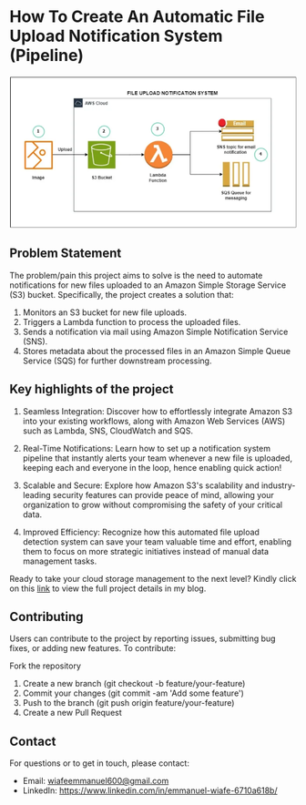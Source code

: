# How To Create An Automatic File Upload Notification System (Pipeline)

![System Architecture](https://github.com/TheWiafe/Automatic-File-Upload-Notification-System-Pipeline-/blob/main/System%20Architecture.png)

## Problem Statement

The problem/pain this project aims to solve is the need to automate notifications for new files uploaded to an Amazon Simple Storage Service (S3) bucket. Specifically, the project creates a solution that:

1. Monitors an S3 bucket for new file uploads.
2. Triggers a Lambda function to process the uploaded files.
3. Sends a notification via mail using Amazon Simple Notification Service (SNS).
4. Stores metadata about the processed files in an Amazon Simple Queue Service (SQS) for further downstream processing. 

## Key highlights of the project

1. Seamless Integration: Discover how to effortlessly integrate Amazon S3 into your existing workflows, along with Amazon Web Services (AWS) such as Lambda, SNS, CloudWatch and SQS.

2. Real-Time Notifications: Learn how to set up a notification system pipeline that instantly alerts your team whenever a new file is uploaded, keeping each and everyone in the loop, hence enabling quick action!

3. Scalable and Secure: Explore how Amazon S3's scalability and industry-leading security features can provide peace of mind, allowing your organization to grow without compromising the safety of your critical data. 

4. Improved Efficiency: Recognize how this automated file upload detection system can save your team valuable time and effort, enabling them to focus on more strategic initiatives instead of manual data management tasks.
   
Ready to take your cloud storage management to the next level? Kindly click on this [link](https://medium.com/@wiafeemmanuel600/how-to-create-an-automatic-file-upload-notification-system-pipeline-cef4033bfa6c) to view the full project details in my blog.  

## Contributing
Users can contribute to the project by reporting issues, submitting bug fixes, or adding new features. To contribute:

Fork the repository
1. Create a new branch (git checkout -b feature/your-feature)
2. Commit your changes (git commit -am 'Add some feature')
3. Push to the branch (git push origin feature/your-feature)
4. Create a new Pull Request

## Contact
For questions or to get in touch, please contact:

- Email: wiafeemmanuel600@gmail.com
- LinkedIn: https://www.linkedin.com/in/emmanuel-wiafe-6710a618b/
